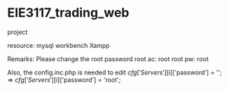 # EIE3117_trading_web
project

resource:
mysql workbench
Xampp

Remarks:
Please change the root password
root ac: root
root pw: root

Also, the config.inc.php is needed to edit
$cfg['Servers'][$i]['password'] = ''; => $cfg['Servers'][$i]['password'] = 'root';
